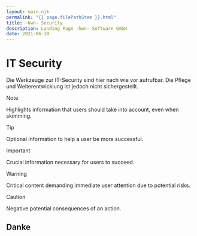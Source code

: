 ```yaml
---
layout: main.njk
permalink: "{{ page.filePathStem }}.html"
title: -hwn- Security
description: Landing Page -hwn- Software GmbH
date: 2021-06-30
---
```


# IT Security

Die Werkzeuge zur IT-Security sind hier nach wie vor aufrufbar. 
Die Pflege und Weiterentwicklung ist jedoch nicht sichergestellt.

> [!NOTE]  
> Highlights information that users should take into account, even when skimming.

> [!TIP]
> Optional information to help a user be more successful.

> [!IMPORTANT]  
> Crucial information necessary for users to succeed.

> [!WARNING]  
> Critical content demanding immediate user attention due to potential risks.

> [!CAUTION]
> Negative potential consequences of an action.

## Danke
